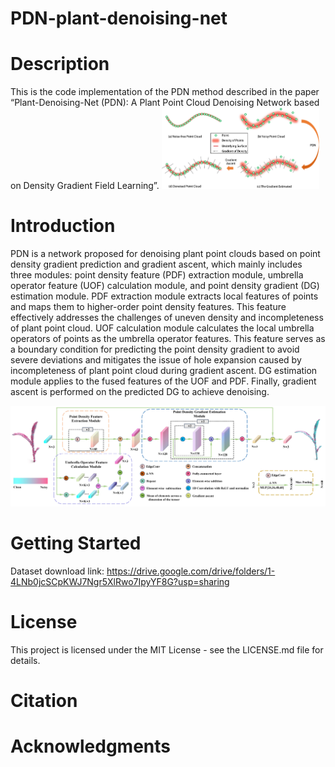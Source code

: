 # PDN-plant-denoising-net
# Description
This is the code implementation of the PDN method described in the paper “Plant-Denoising-Net (PDN): A Plant Point Cloud Denoising Network based on Density Gradient Field Learning”.
<img src="overview.png" alt="overview" width="50%" />
# Introduction
PDN is a network proposed for denoising plant point clouds based on point density gradient prediction and gradient ascent, which mainly includes three modules: point density feature (PDF) extraction module, umbrella operator feature (UOF) calculation module, and point density gradient (DG) estimation module. PDF extraction module extracts local features of points and maps them to higher-order point density features. This feature effectively addresses the challenges of uneven density and incompleteness of plant point cloud. UOF calculation module calculates the local umbrella operators of points as the umbrella operator features. This feature serves as a boundary condition for predicting the point density gradient to avoid severe deviations and mitigates the issue of hole expansion caused by incompleteness of plant point cloud during gradient ascent. DG estimation module applies to the fused features of the UOF and PDF. Finally, gradient ascent is performed on the predicted DG to achieve denoising.

<img src="architecture.png" alt="architecture" />

# Getting Started
Dataset download link: https://drive.google.com/drive/folders/1-4LNb0jcSCpKWJ7Ngr5XlRwo7IpyYF8G?usp=sharing
# License
This project is licensed under the MIT License - see the LICENSE.md file for details.
# Citation
# Acknowledgments
